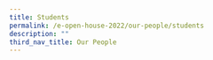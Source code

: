```yaml
---
title: Students
permalink: /e-open-house-2022/our-people/students
description: ""
third_nav_title: Our People
---
```

